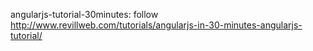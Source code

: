 angularjs-tutorial-30minutes: follow http://www.revillweb.com/tutorials/angularjs-in-30-minutes-angularjs-tutorial/

